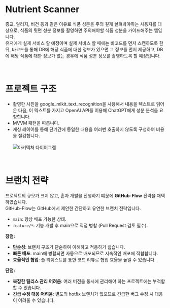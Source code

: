 # Nutrient Scanner
종교, 알러지, 비건 등과 같은 이유로 식품 성분을 주의 깊게 살펴봐야하는 사용자를 대상으로, 식품의 뒷면 성분 정보를 촬영하면 주의해야할 식품 성분을 가이드해주는 앱입니다.<br/> 유저에게 실제 서비스 할 예정이며 실제 서비스 할 때에는 바코드를 먼저 스캔하도록 한 뒤, 바코드를 통해 DB에 해당 식품에 대한 정보가 있으면 그 정보를 먼저 제공하고, DB에 해당 식품에 대한 정보가 없는 경우에 식품 성분 정보를 촬영하도록 할 예정입니다.
<br/><br/><br/>

# 프로젝트 구조
- 촬영한 사진을 google_mlkit_text_recognition을 사용해서 내용을 텍스트로 읽어온 다음, 이 텍스트를 가지고 OpenAI API를 이용해 ChatGPT에게 성분 분석을 요청합니다.
- MVVM 패턴을 따릅니다. 
- 캐싱 레이어를 통해 단기간에 동일한 내용을 여러번 호출하지 않도록 구성하여 비용을 절감합니다.
<br/><br/>
![아키텍처 다이어그램](https://github.com/user-attachments/assets/5529884f-ffe9-4b5c-bf92-58e9257e6e71)
<br/><br/><br/>

# 브랜치 전략
프로젝트의 규모가 크지 않고, 혼자 개발을 진행하기 떄문에 **GitHub-Flow** 전략을 채택하였습니다.<br/>
GitHub-Flow는 GitHub에서 제안한 간단하고 유연한 브랜치 전략입니다.

- `main`: 항상 배포 가능한 상태.
- `feature/*`: 기능 개발 후 main으로 직접 병합 (Pull Request 검토 필수).

**장점:**
- **단순성**: 브랜치 구조가 단순하여 이해하고 적용하기 쉽습니다.
- **빠른 배포**: main에 병합되면 자동으로 배포되므로 지속적인 배포에 적합합니다.
- **효율적인 협업**: 풀 리퀘스트를 통한 코드 리뷰로 협업 효율을 높일 수 있습니다.

**단점:**
- **복잡한 릴리스 관리 어려움**: 여러 버전을 동시에 관리해야 하는 프로젝트에는 부적합할 수 있습니다.
- **긴급 수정 대응 어려움**: 별도의 hotfix 브랜치가 없으므로 긴급한 버그 수정 시 대응이 어려울 수 있습니다.
<br/><br/><br/>
